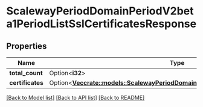 # ScalewayPeriodDomainPeriodV2beta1PeriodListSslCertificatesResponse

## Properties

Name | Type | Description | Notes
------------ | ------------- | ------------- | -------------
**total_count** | Option<**i32**> |  | [optional]
**certificates** | Option<[**Vec<crate::models::ScalewayPeriodDomainPeriodV2beta1PeriodSslCertificate>**](scaleway.domain.v2beta1.SSLCertificate.md)> |  | [optional]

[[Back to Model list]](../README.md#documentation-for-models) [[Back to API list]](../README.md#documentation-for-api-endpoints) [[Back to README]](../README.md)


